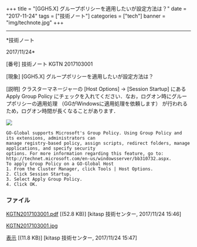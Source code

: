 ﻿+++
title = "[GGH5.X] グループポリシーを適用したいが設定方法は？"
date = "2017-11-24"
tags = ["技術ノート"]
categories = ["tech"]
banner = "img/technote.jpg"
+++

-----------------------------------------------------------------------------------------------------------------------------

*技術ノート

2017/11/24*


[番号]
技術ノート KGTN 2017103001

[現象]
[GGH5.X] グループポリシーを適用したいが設定方法は？

[説明]
クラスターマネージャーの [Host Options] → [Session Startup]
にあるApply Group Policy
にチェックを入れてください．なお，ログオン時にグループポリシーの適用処理
（GGがWindowsに適用処理を依頼します）
が行われるため，ログオン時間が長くなることがあります．

![](http://techreport.kitasp.net/attachments/download/3879/KGTN2017103001.jpg)

    GO-Global supports Microsoft's Group Policy. Using Group Policy and its extensions, administrators can
    manage registry-based policy, assign scripts, redirect folders, manage applications, and specify security
    options. For more information regarding this feature, go to:
    http://technet.microsoft.com/en-us/windowsserver/bb310732.aspx.
    To apply Group Policy on a GO-Global Host
    1. From the Cluster Manager, click Tools | Host Options.
    2. Click Session Startup.
    3. Select Apply Group Policy.
    4. Click OK.


### ファイル

 
 


[KGTN2017103001.pdf](http://techreport.kitasp.net/attachments/download/3878/KGTN2017103001.pdf)
 [(52.8 KB)] [kitasp 技術センター, 2017/11/24
15:46]

[KGTN2017103001.jpg](http://techreport.kitasp.net/attachments/download/3879/KGTN2017103001.jpg)

[表示](http://techreport.kitasp.net/attachments/3879/KGTN2017103001.jpg "表示")
 [(11.8 KB)] [kitasp 技術センター, 2017/11/24
15:47]


 


 

